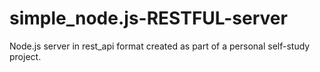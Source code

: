 # simple_node.js-RESTFUL-server

Node.js server in rest_api format created as part of a personal self-study project.
